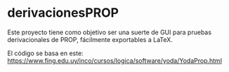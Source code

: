 # derivacionesPROP

Este proyecto tiene como objetivo ser una suerte de GUI para pruebas derivacionales de PROP, fácilmente exportables a LaTeX.

El código se basa en este: https://www.fing.edu.uy/inco/cursos/logica/software/yoda/YodaProp.html